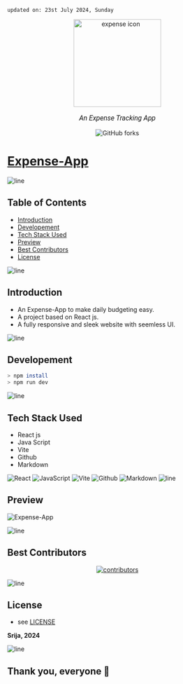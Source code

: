     updated on: 23st July 2024, Sunday

<div align=center>
    <a href="https://github.com/SrijaAdhya12/Expense-App">
        <img width="200" src="https://cdn-icons-png.flaticon.com/512/962/962631.png" alt="expense icon">
    </a>
    <p style="font-family: roboto, calibri; font-size:12pt; font-style:italic"> An Expense Tracking App </p>
    <a src="https://github.com/SrijaAdhya12/Expense-App/forks">
        <img alt="GitHub forks" src="https://img.shields.io/github/forks/SrijaAdhya12/Expense-App">
    </a>
</div>

# [Expense-App](https://expense-app-amber.vercel.app/)

![line]

## Table of Contents

- [Introduction](#introduction)
- [Developement](#developement)
- [Tech Stack Used](#tech-stack-used)
- [Preview](#preview)
- [Best Contributors](#best-contributors)
- [License](#license)

![line]

## Introduction

- An Expense-App to make daily budgeting easy.
- A project based on React js.
- A fully responsive and sleek website with seemless UI.


![line]

## Developement


```sh
> npm install
> npm run dev
```

![line]

## Tech Stack Used

- React js
- Java Script
- Vite
- Github
- Markdown

![React](https://img.shields.io/badge/react-%2320232a.svg?style=for-the-badge&logo=react&logoColor=%2361DAFB) ![JavaScript](https://img.shields.io/badge/javascript-%23323330.svg?style=for-the-badge&logo=javascript&logoColor=%23F7DF1E) ![Vite](https://img.shields.io/badge/vite-%23000000.svg?style=for-the-badge&logo=vite&logoColor=white) ![Github](https://img.shields.io/badge/github-%23121011.svg?style=for-the-badge&logo=github&logoColor=white) ![Markdown](https://img.shields.io/badge/markdown-%23121011.svg?style=for-the-badge&logo=markdown&logoColor=white)
![line]

## Preview

![Expense-App](https://github.com/user-attachments/assets/74f30189-9d54-40c8-a87d-f35f7f0cea6f)


![line]

## Best Contributors

<div align="center">
    <a  href="https://github.com/SrijaAdhya12/Expense-App/graphs/contributors">
        <img src="https://contrib.rocks/image?repo=SrijaAdhya12/Expense-App" alt="contributors" />
    </a>
</div>

![line]

## License

-   see [LICENSE]

**Srija, 2024**

[license]: https://github.com/warmachine028/magnifico/blob/main/LICENSE

![line]


## Thank you, everyone 💚

[markdown badges]: https://github.com/Ileriayo/markdown-badges
[line]: https://user-images.githubusercontent.com/75939390/137615281-3a875960-92cc-407f-97fe-fd2319bdb252.png

<!-- 21/07/24 -->

